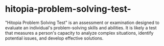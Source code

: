 # hitopia-problem-solving-test-
"Hitopia Problem Solving Test" is an assessment or examination designed to evaluate an individual's problem-solving skills and abilities. It is likely a test that measures a person's capacity to analyze complex situations, identify potential issues, and develop effective solutions.
